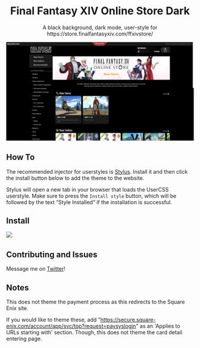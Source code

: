 <p align="center">
  <h1 align="center">Final Fantasy XIV Online Store Dark</h1>
  <p align="center">A black background, dark mode, user-style for https://store.finalfantasyxiv.com/ffxivstore/</p>
  <p align="center">
    <img src="https://raw.githubusercontent.com/ipsusu/ffxivstore-dark/master/images/ver0-1-0.png">
  </p>
</p>

## How To
The recommended injector for userstyles is [Stylus](https://add0n.com/stylus.html).
Install it and then click the install button below to add the theme to the website.

Stylus will open a new tab in your browser that loads the UserCSS userstyle. Make sure to press the `Install style` button, which will be followed by the text “Style Installed” if the installation is successful.

## Install

[![](https://img.shields.io/badge/install%20with-stylus-006666?style=flat-square)](https://github.com/ipsusu/ffxivstore-dark/raw/master/ffxivstore-dark.user.css)

## Contributing and Issues

Message me on [Twitter](https://twitter.com/ipsusu)!

## Notes

This does not theme the payment process as this redirects to the Square Enix site.

If you would like to theme these, add "https://secure.square-enix.com/account/app/svc/top?request=paysyslogin" as an 'Applies to URLs starting with' section. Though, this does not theme the card detail entering page.
